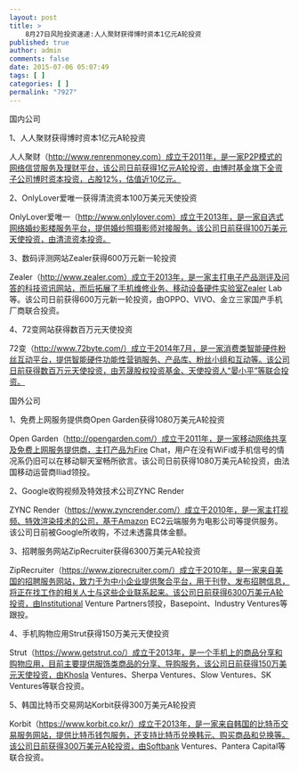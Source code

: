 ```yaml
---
layout: post
title: >
    8月27日风险投资速递:人人聚财获得博时资本1亿元A轮投资
published: true
author: admin
comments: false
date: 2015-07-06 05:07:49
tags: [ ]
categories: [ ]
permalink: "7927"
---
```



国内公司

1、人人聚财获得博时资本1亿元A轮投资

人人聚财（http://www.renrenmoney.com）成立于2011年，是一家P2P模式的网络信贷服务及理财平台，该公司日前获得1亿元A轮投资，由博时基金旗下全资子公司博时资本投资，占股12%，估值近10亿元。

2、OnlyLover爱唯一获得清流资本100万美元天使投资

OnlyLover爱唯一（http://www.onlylover.com）成立于2013年，是一家自选式网络婚纱影楼服务平台，提供婚纱照摄影师对接服务。该公司日前获得100万美元天使投资，由清流资本投资。

3、数码评测网站Zealer获得600万元新一轮投资

Zealer（http://www.zealer.com）成立于2013年，是一家主打电子产品测评及问答的科技资讯网站，而后拓展了手机维修业务、移动设备硬件实验室Zealer Lab等。该公司日前获得600万元新一轮投资，由OPPO、VIVO、金立三家国产手机厂商联合投资。

4、72变网站获得数百万元天使投资

72变（http://www.72byte.com/）成立于2014年7月，是一家消费类智能硬件粉丝互动平台，提供智能硬件功能性营销服务、产品库、粉丝小组和互动等。该公司日前获得数百万元天使投资，由芳晟股权投资基金、天使投资人“晏小平”等联合投资。

国外公司

1、免费上网服务提供商Open Garden获得1080万美元A轮投资

Open Garden（http://opengarden.com/）成立于2011年，是一家移动网络共享及免费上网服务提供商，主打产品为Fire Chat，用户在没有WiFi或手机信号的情况系仍旧可以在移动聊天室畅所欲言。该公司日前获得1080万美元A轮投资，由法国移动运营商Iliad领投。

2、Google收购视频及特效技术公司ZYNC Render

ZYNC Render（https://www.zyncrender.com/）成立于2010年，是一家主打视频、特效渲染技术的公司，基于Amazon EC2云端服务为电影公司等提供服务。该公司日前被Google所收购，不过未透露具体金额。

3、招聘服务网站ZipRecruiter获得6300万美元A轮投资

ZipRecruiter（https://www.ziprecruiter.com/）成立于2010年，是一家来自美国的招聘服务网站，致力于为中小企业提供聚合平台，用于刊登、发布招聘信息，将正在找工作的相关人士与这些企业联系起来。该公司日前获得6300万美元A轮投资，由Institutional Venture Partners领投，Basepoint、Industry Ventures等跟投。

4、手机购物应用Strut获得150万美元天使投资

Strut（https://www.getstrut.co/）成立于2013年，是一个手机上的商品分享和购物应用，目前主要提供服饰类商品的分享、导购服务，该公司日前获得150万美元天使投资，由Khosla Ventures、Sherpa Ventures、Slow Ventures、SK Ventures等联合投资。

5、韩国比特币交易网站Korbit获得300万美元A轮投资

Korbit（https://www.korbit.co.kr/）成立于2013年，是一家来自韩国的比特币交易服务网站，提供比特币钱包服务，还支持比特币兑换韩元、购买商品和兑换等。该公司日前获得300万美元A轮投资，由Softbank Ventures、Pantera Capital等联合投资。